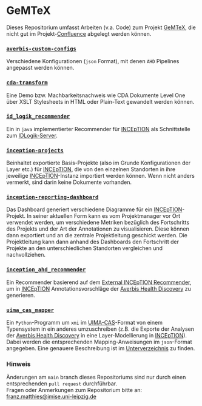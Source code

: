 # GeMTeX

Dieses Repositorium umfasst  Arbeiten (v.a. Code) zum Projekt [GeMTeX](https://www.smith.care/de/gemtex_mii/ueber-gemtex/), 
die nicht gut im Projekt-[Confluence](https://confluence.imi.med.fau.de) abgelegt werden können.

### [`averbis-custom-configs`](https://github.com/medizininformatik-initiative/GeMTeX/tree/main/averbis-custom-configs)
Verschiedene Konfigurationen (`json` Format), mit denen `AHD` Pipelines angepasst werden können.

### [`cda-transform`](https://github.com/medizininformatik-initiative/GeMTeX/tree/main/cda-transform)
Eine Demo bzw. Machbarkeitsnachweis wie CDA Dokumente Level One über XSLT Stylesheets in HTML oder Plain-Text gewandelt werden können.

### [`id_logik_recommender`](https://github.com/medizininformatik-initiative/GeMTeX/tree/main/id_logik_recommender)
Ein in ``java`` implementierter Recommender für [INCEpTION](https://inception-project.github.io/) als Schnittstelle zum [IDLogik-Server](https://www.id-berlin.de/produkte/nlp-forschung/id-logik/).

### [`inception-projects`](https://github.com/medizininformatik-initiative/GeMTeX/tree/main/inception-projects)
Beinhaltet exportierte Basis-Projekte (also im Grunde Konfigurationen der Layer etc.) für
[INCEpTION](https://inception-project.github.io/), die von den einzelnen Standorten in ihre jeweilige
[INCEpTION](https://inception-project.github.io/)-Instanz importiert werden können.
Wenn nicht anders vermerkt, sind darin keine Dokumente vorhanden.

### [`inception-reporting-dashboard`](https://github.com/medizininformatik-initiative/GeMTeX/tree/main/inception-reporting-dashboard)
Das Dashboard generiert verschiedene Diagramme für ein [INCEpTION](https://inception-project.github.io/)-Projekt. In seiner aktuellen Form kann es vom Projektmanager vor Ort verwendet werden, um verschiedene Metriken bezüglich des Fortschritts des Projekts und der Art der Annotationen zu visualisieren. Diese können dann exportiert und an die zentrale Projektleitung geschickt werden. Die Projektleitung kann dann anhand des Dashboards den Fortschritt der Projekte an den unterschiedlichen Standorten vergleichen und nachvollziehen.

### [`inception_ahd_recommender`](https://github.com/medizininformatik-initiative/GeMTeX/tree/main/inception_ahd_recommender)
Ein Recommender basierend auf dem [External INCEpTION Recommender](https://github.com/inception-project/inception-external-recommender), um in [INCEpTION](https://inception-project.github.io/) Annotationsvorschläge
der [Averbis Health Discovery](https://averbis.com/health-discovery/) zu generieren. 

### [`uima_cas_mapper`](https://github.com/medizininformatik-initiative/GeMTeX/tree/main/uima_cas_mapper)
Ein `Python`-Programm um `xmi` im
[UIMA-CAS](https://uima.apache.org/)-Format von einem Typensystem in ein anderes umzuschreiben (z.B. die Exporte der
Analysen der
[Averbis Health Discovery](https://averbis.com/health-discovery/) in eine Layer-Modellierung in
[INCEpTION](https://inception-project.github.io/)).
Dabei werden die entsprechenden Mapping-Anweisungen im `json`-Format angegeben. Eine genauere Beschreibung ist im
[Unterverzeichnis](https://github.com/medizininformatik-initiative/GeMTeX/blob/main/uima_cas_mapper/README.md) zu finden.


### Hinweis
Änderungen am ``main`` branch dieses Repositoriums sind nur durch einen entsprechenden ``pull request`` durchführbar.  
Fragen oder Anmerkungen zum Repositorium bitte an: franz.matthies@imise.uni-leipzig.de
